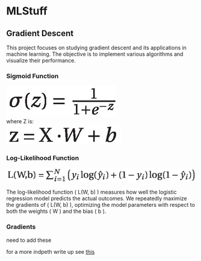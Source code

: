# MLStuff

## Gradient Descent
This project focuses on studying gradient descent and its applications in machine learning. The objective is to implement various algorithms and visualize their performance.

### Sigmoid Function
![Sigmoid Function](files/sigmoid.png)  
where Z is:  
![z](files/z.png)

### Log-Likelihood Function
![Log-Likelihood Function](files/loglike.png)  

The log-likelihood function ( L(W, b) ) measures how well the logistic regression model predicts the actual outcomes. We repeatedly maximize the gradients of ( L(W, b) ), optimizing the model parameters with respect to both the weights ( W ) and the bias ( b ).

### Gradients

need to add these

for a more indpeth write up see [this](files/gradient_descent.pdf)


